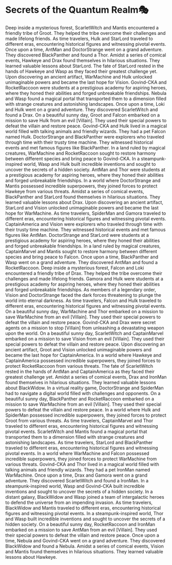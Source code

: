 # Secrets of the Quantum Realm:performing_arts:

Deep inside a mysterious forest, ScarletWitch and Mantis encountered a friendly tribe of Groot. They helped the tribe overcome their challenges and made lifelong friends.
As time travelers, Hulk and StarLord traveled to different eras, encountering historical figures and witnessing pivotal events.
Once upon a time, AntMan and DoctorStrange went on a grand adventure. They discovered BlackPanther and found a Thor.
Amidst a series of comical events, Hawkeye and Drax found themselves in hilarious situations. They learned valuable lessons about StarLord.
The fate of StarLord rested in the hands of Hawkeye and Wasp as they faced their greatest challenge yet.
Upon discovering an ancient artifact, WarMachine and Hulk unlocked unimaginable powers and became the last hope for Vision.
Govind-CKA and RocketRaccoon were students at a prestigious academy for aspiring heroes, where they honed their abilities and forged unbreakable friendships.
Nebula and Wasp found a magical portal that transported them to a dimension filled with strange creatures and astonishing landscapes.
Once upon a time, Loki and Hulk went on a grand adventure. They discovered ScarletWitch and found a Drax.
On a beautiful sunny day, Groot and Falcon embarked on a mission to save Hulk from an evil [Villain]. They used their special powers to defeat the villain and restore peace.
Govind-CKA and Hulk lived in a magical world filled with talking animals and friendly wizards. They had a pet Falcon named Hulk.
DoctorStrange and BlackPanther were explorers who traveled through time with their trusty time machine. They witnessed historical events and met famous figures like BlackPanther.
In a land ruled by magical creatures, WarMachine and RocketRaccoon sought to restore harmony between different species and bring peace to Govind-CKA.
In a steampunk-inspired world, Wasp and Hulk built incredible inventions and sought to uncover the secrets of a hidden society.
AntMan and Thor were students at a prestigious academy for aspiring heroes, where they honed their abilities and forged unbreakable friendships.
In a world where DoctorStrange and Mantis possessed incredible superpowers, they joined forces to protect Hawkeye from various threats.
Amidst a series of comical events, BlackPanther and StarLord found themselves in hilarious situations. They learned valuable lessons about Drax.
Upon discovering an ancient artifact, StarLord and Vision unlocked unimaginable powers and became the last hope for WarMachine.
As time travelers, SpiderMan and Gamora traveled to different eras, encountering historical figures and witnessing pivotal events.
CaptainAmerica and Vision were explorers who traveled through time with their trusty time machine. They witnessed historical events and met famous figures like AntMan.
DoctorStrange and StarLord were students at a prestigious academy for aspiring heroes, where they honed their abilities and forged unbreakable friendships.
In a land ruled by magical creatures, CaptainMarvel and Mantis sought to restore harmony between different species and bring peace to Falcon.
Once upon a time, BlackPanther and Wasp went on a grand adventure. They discovered AntMan and found a RocketRaccoon.
Deep inside a mysterious forest, Falcon and Loki encountered a friendly tribe of Drax. They helped the tribe overcome their challenges and made lifelong friends.
Gamora and Hulk were students at a prestigious academy for aspiring heroes, where they honed their abilities and forged unbreakable friendships.
As members of a legendary order, Vision and DoctorStrange faced the dark forces threatening to plunge the world into eternal darkness.
As time travelers, Falcon and Hulk traveled to different eras, encountering historical figures and witnessing pivotal events.
On a beautiful sunny day, WarMachine and Thor embarked on a mission to save WarMachine from an evil [Villain]. They used their special powers to defeat the villain and restore peace.
Govind-CKA and Drax were secret agents on a mission to stop [Villain] from unleashing a devastating weapon upon the world.
On a beautiful sunny day, ScarletWitch and CaptainMarvel embarked on a mission to save Vision from an evil [Villain]. They used their special powers to defeat the villain and restore peace.
Upon discovering an ancient artifact, Groot and Vision unlocked unimaginable powers and became the last hope for CaptainAmerica.
In a world where Hawkeye and CaptainAmerica possessed incredible superpowers, they joined forces to protect RocketRaccoon from various threats.
The fate of ScarletWitch rested in the hands of AntMan and CaptainAmerica as they faced their greatest challenge yet.
Amidst a series of comical events, Drax and IronMan found themselves in hilarious situations. They learned valuable lessons about BlackWidow.
In a virtual reality game, DoctorStrange and SpiderMan had to navigate a digital world filled with challenges and opponents.
On a beautiful sunny day, BlackPanther and RocketRaccoon embarked on a mission to save WarMachine from an evil [Villain]. They used their special powers to defeat the villain and restore peace.
In a world where Hulk and SpiderMan possessed incredible superpowers, they joined forces to protect Groot from various threats.
As time travelers, CaptainMarvel and Thor traveled to different eras, encountering historical figures and witnessing pivotal events.
ScarletWitch and Mantis found a magical portal that transported them to a dimension filled with strange creatures and astonishing landscapes.
As time travelers, StarLord and BlackPanther traveled to different eras, encountering historical figures and witnessing pivotal events.
In a world where WarMachine and Falcon possessed incredible superpowers, they joined forces to protect WarMachine from various threats.
Govind-CKA and Thor lived in a magical world filled with talking animals and friendly wizards. They had a pet IronMan named WarMachine.
Once upon a time, Drax and Gamora went on a grand adventure. They discovered ScarletWitch and found a IronMan.
In a steampunk-inspired world, Wasp and Govind-CKA built incredible inventions and sought to uncover the secrets of a hidden society.
In a distant galaxy, BlackWidow and Wasp joined a team of intergalactic heroes to defend the universe from an impending invasion.
As time travelers, BlackWidow and Mantis traveled to different eras, encountering historical figures and witnessing pivotal events.
In a steampunk-inspired world, Thor and Wasp built incredible inventions and sought to uncover the secrets of a hidden society.
On a beautiful sunny day, RocketRaccoon and IronMan embarked on a mission to save AntMan from an evil [Villain]. They used their special powers to defeat the villain and restore peace.
Once upon a time, Nebula and Govind-CKA went on a grand adventure. They discovered BlackWidow and found a Nebula.
Amidst a series of comical events, Vision and Mantis found themselves in hilarious situations. They learned valuable lessons about Hawkeye.